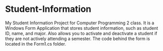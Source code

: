 # Student-Information
My Student Information Project for Computer Programming 2 class.
It is a Windows Form Application that stores student information, such as student ID, name, and major.  Also allows you to activate and deactivate a student if they are not actively attending a semester.
The code behind the form is located in the Form1.cs folder.
